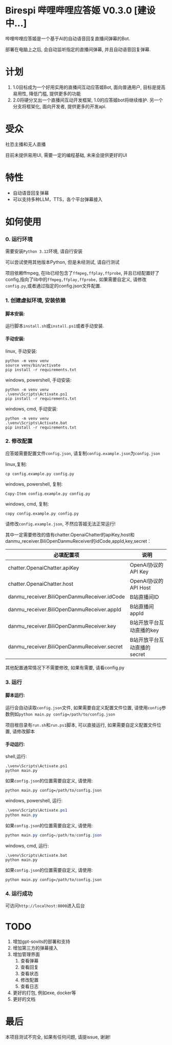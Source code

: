 # Birespi 哔哩哔哩应答姬 V0.3.0 [建设中...]

哔哩哔哩应答姬是一个基于AI的自动语音回复直播间弹幕的Bot.

部署在电脑上之后, 会自动监听指定的直播间弹幕, 并且自动语音回复弹幕.

# 计划

1. 1.0目标成为一个好用实用的直播间互动应答姬Bot, 面向普通用户, 目标是提高易用性, 降低门槛, 提供更多的功能
2. 2.0将硬分叉出一个直播间互动开发框架, 1.0的应答姬bot将继续维护. 另一个分支将框架化, 面向开发者, 提供更多的开发api.

# 受众

社恐主播和无人直播

目前未提供易用UI, 需要一定的编程基础, 未来会提供更好的UI

# 特性

- 自动语音回复弹幕
- 可以支持多种LLM，TTS，各个平台弹幕接入

# 如何使用

### 0. 运行环境

需要安装`Python 3.12`环境, 请自行安装

可以尝试使用其他版本Python, 但是未经测试, 请自行测试

项目依赖ffmpeg, 在lib已经包含了`ffmpeg,ffplay,ffprobe`,
并且已经配置好了config,指向了lib中的`ffmpeg,ffplay,ffprobe,` 如果需要自定义,
请修改`config.py`,或者通过指定的config.json文件配置.

### 1. 创建虚拟环境, 安装依赖

#### 脚本安装:

运行脚本`install.sh`或`install.ps1`或者手动安装.

#### 手动安装:

linux, 手动安装:

```shell
python -m venv venv
source venv/bin/activate
pip install -r requirements.txt
```

windows, powershell, 手动安装:

```shell
python -m venv venv
.\venv\Scripts\Activate.ps1
pip install -r requirements.txt
```

windows, cmd, 手动安装:

```shell
python -m venv venv
.\venv\Scripts\Activate.bat
pip install -r requirements.txt
```

### 2. 修改配置

应答姬需要配置文件`config.json`, 请复制`config.example.json`为`config.json`

linux,复制:

```shell
cp config.example.py config.py
```

windows, powershell, 复制:

```shell
Copy-Item config.example.py config.py
```

windows, cmd, 复制:

```shell
copy config.example.py config.py
```

请修改`config.example.json`, 不然应答姬无法正常运行!

其中一定需要修改的值有chatter.OpenaiChatter的apiKey,host和danmu_receiver.BiliOpenDanmuReceiver的idCode,appId,key,secret：

| 必填配置项                                  | 说明                        |
| ------------------------------------------- | --------------------------- |
| chatter.OpenaiChatter.apiKey                | OpenAI协议的API Key         |
| chatter.OpenaiChatter.host                  | OpenAI协议的API Host        |
| danmu_receiver.BiliOpenDanmuReceiver.idCode | B站直播间ID                 |
| danmu_receiver.BiliOpenDanmuReceiver.appId  | B站直播间appId              |
| danmu_receiver.BiliOpenDanmuReceiver.key    | B站开放平台互动直播的key    |
| danmu_receiver.BiliOpenDanmuReceiver.secret | B站开放平台互动直播的secret |

其他配置通常情况下不需要修改, 如果有需要, 请看config.py

### 3. 运行

#### 脚本运行:

运行会自动读取`config.json`文件, 如果需要自定义配置文件位置,
请使用`config`参数例如`python main.py config=/path/to/config.json`

项目根目录有`run.sh`和`run.ps1`脚本, 可以直接运行, 如果需要自定义配置文件位置,
请修改脚本

#### 手动运行:

shell,运行:

```shell
.\venv\Scripts\Activate.ps1
python main.py
```

如果`config.json`的位置需要自定义, 请使用:

```shell
python main.py config=/path/to/config.json
```

windows, powershell, 运行:

```powershell
.\venv\Scripts\Activate.ps1
python main.py
```

如果`config.json`的位置需要自定义, 请使用:

```powershell
python main.py config=/path/to/config.json
```

windows, cmd, 运行:

```shell
.\venv\Scripts\Activate.bat
python main.py
```

如果`config.json`的位置需要自定义, 请使用:

```shell
python main.py config=/path/to/config.json
```

### 4. 运行成功

可访问`http://localhost:8000`进入后台

# TODO

1. 增加gpt-sovits的部署和支持
2. 增加第三方的弹幕接入
3. 增加管理界面
   1. 查看弹幕
   2. 查看回复
   3. 查看状态
   4. 修改配置
   5. 查看日志
4. 更好的打包, 例如exe, docker等
5. 更好的文档

# 最后

本项目测试不完全, 如果有任何问题, 请提issue, 谢谢!
